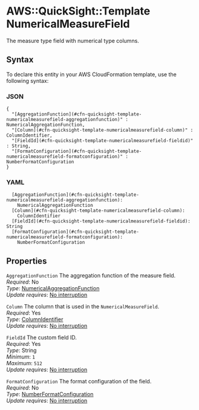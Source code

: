# AWS::QuickSight::Template NumericalMeasureField<a name="aws-properties-quicksight-template-numericalmeasurefield"></a>

The measure type field with numerical type columns\.

## Syntax<a name="aws-properties-quicksight-template-numericalmeasurefield-syntax"></a>

To declare this entity in your AWS CloudFormation template, use the following syntax:

### JSON<a name="aws-properties-quicksight-template-numericalmeasurefield-syntax.json"></a>

```
{
  "[AggregationFunction](#cfn-quicksight-template-numericalmeasurefield-aggregationfunction)" : NumericalAggregationFunction,
  "[Column](#cfn-quicksight-template-numericalmeasurefield-column)" : ColumnIdentifier,
  "[FieldId](#cfn-quicksight-template-numericalmeasurefield-fieldid)" : String,
  "[FormatConfiguration](#cfn-quicksight-template-numericalmeasurefield-formatconfiguration)" : NumberFormatConfiguration
}
```

### YAML<a name="aws-properties-quicksight-template-numericalmeasurefield-syntax.yaml"></a>

```
  [AggregationFunction](#cfn-quicksight-template-numericalmeasurefield-aggregationfunction):
    NumericalAggregationFunction
  [Column](#cfn-quicksight-template-numericalmeasurefield-column):
    ColumnIdentifier
  [FieldId](#cfn-quicksight-template-numericalmeasurefield-fieldid): String
  [FormatConfiguration](#cfn-quicksight-template-numericalmeasurefield-formatconfiguration):
    NumberFormatConfiguration
```

## Properties<a name="aws-properties-quicksight-template-numericalmeasurefield-properties"></a>

`AggregationFunction` <a name="cfn-quicksight-template-numericalmeasurefield-aggregationfunction"></a>
The aggregation function of the measure field\.  
_Required_: No  
_Type_: [NumericalAggregationFunction](aws-properties-quicksight-template-numericalaggregationfunction.md)  
_Update requires_: [No interruption](https://docs.aws.amazon.com/AWSCloudFormation/latest/UserGuide/using-cfn-updating-stacks-update-behaviors.html#update-no-interrupt)

`Column` <a name="cfn-quicksight-template-numericalmeasurefield-column"></a>
The column that is used in the `NumericalMeasureField`\.  
_Required_: Yes  
_Type_: [ColumnIdentifier](aws-properties-quicksight-template-columnidentifier.md)  
_Update requires_: [No interruption](https://docs.aws.amazon.com/AWSCloudFormation/latest/UserGuide/using-cfn-updating-stacks-update-behaviors.html#update-no-interrupt)

`FieldId` <a name="cfn-quicksight-template-numericalmeasurefield-fieldid"></a>
The custom field ID\.  
_Required_: Yes  
_Type_: String  
_Minimum_: `1`  
_Maximum_: `512`  
_Update requires_: [No interruption](https://docs.aws.amazon.com/AWSCloudFormation/latest/UserGuide/using-cfn-updating-stacks-update-behaviors.html#update-no-interrupt)

`FormatConfiguration` <a name="cfn-quicksight-template-numericalmeasurefield-formatconfiguration"></a>
The format configuration of the field\.  
_Required_: No  
_Type_: [NumberFormatConfiguration](aws-properties-quicksight-template-numberformatconfiguration.md)  
_Update requires_: [No interruption](https://docs.aws.amazon.com/AWSCloudFormation/latest/UserGuide/using-cfn-updating-stacks-update-behaviors.html#update-no-interrupt)
